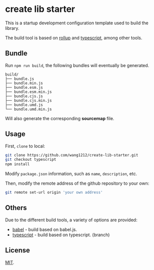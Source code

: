 # create lib starter

This is a startup development configuration template used to build the library.

The build tool is based on [rollup](http://rollupjs.org/) and [typescript](https://www.typescriptlang.org/), among other tools.

## Bundle

Run `npm run build`, the following bundles will eventually be generated.

    build/
    ├── bundle.js
    ├── bundle.min.js
    ├── bundle.esm.js
    ├── bundle.esm.min.js
    ├── bundle.cjs.js
    ├── bundle.cjs.min.js
    ├── bundle.umd.js
    └── bundle.umd.min.js

Will also generate the corresponding **sourcemap** file.

## Usage

First, `clone` to local:

```bash
git clone https://github.com/wang1212/create-lib-starter.git
git checkout typescript
npm install
```

Modify `package.json` information, such as `name`, `description`, etc.

Then, modify the remote address of the github repository to your own:

```bash
git remote set-url origin 'your own address'
```

## Others

Due to the different build tools, a variety of options are provided:

-   [babel](https://github.com/wang1212/create-lib-starter/) - build based on babel.js.
-   [typescript](https://github.com/wang1212/create-lib-starter/tree/typescript) - build based on typescript. (branch)

## License

[MIT](./LICENSE).
